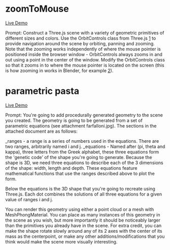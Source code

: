 # zoomToMouse
[Live Demo](http://seafirefly.com/zoomToMouse/zoomToMouse.html)

Prompt:
Construct a Three.js scene with a variety of geometric primitives of different sizes and colors. Use the OrbitControls class from Three.js [1] to provide navigation around the scene by orbiting, panning and zooming. Note that the zooming works independently of where the mouse pointer is positioned inside the browser window - OrbitControls always zooms in and out using a point in the center of the window. Modify the OrbitControls class so that it zooms in to where the mouse pointer is located on the screen (this is how zooming in works in Blender, for example [2]).

[1]: https://threejs.org/docs/#examples/en/controls/OrbitControls
[2]: https://www.youtube.com/watch?v=RNBYuYRFQe0

# parametric pasta
[Live Demo](http://seafirefly.com/zoomToMouse/farfalloni.html)

Prompt: 
You're going to add procedurally generated geometry to the scene you created. The geometry is going to be generated from a set of parametric equations (see attachment farfalloni.jpg). The sections in the attached document are as follows:

_ranges - a range is a series of numbers used in the equations. There are two ranges, arbitrarily named i and j.
_equations - Named after (pi, theta and kappa), three letters from the Greek alphabet, these three equations form the 'genetic code' of the shape you're going to generate. Because the shape is 3D, we need three equations to describe each of the 3 dimensions of the shape: width, length and depth. These equations feature mathematical functions that use the ranges described above to plot the form.

Below the equations is the 3D shape that you're going to recreate using Three.js. Each dot combines the solutions of all three equations for a given value of ranges i and j.

You can render this geometry using either a point cloud or a mesh with MeshPhongMaterial. You can place as many instances of this geometry in the scene as you wish, but more importantly it should be noticeably larger than the primitives you already have in the scene. For extra credit, you can make the shape rotate slowly around any of its 2 axes with the center of its mass as the centerpoint, or make any other additions/modifications that you think would make the scene more visually interesting.
